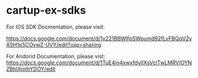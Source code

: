 # cartup-ex-sdks

For IOS SDK Docmentation, please visit:

https://docs.google.com/document/d/1v221BBWlfpSWpumd92fLvFBQqV2yA5H1p5COvwZ-UVY/edit?usp=sharing


For Andorid Documentation, please vist:
https://docs.google.com/document/d/1TuE4in4xwxfdylIXsVcITwLMRVIOYNZBhlXjothYDOY/edit

